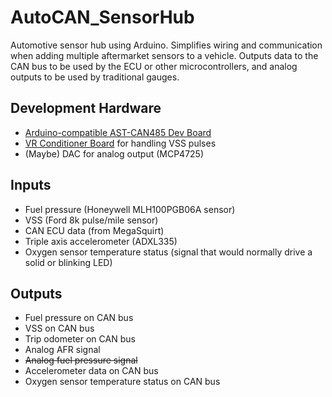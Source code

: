 # AutoCAN_SensorHub
Automotive sensor hub using Arduino. Simplifies wiring and communication when adding multiple aftermarket sensors to a vehicle. Outputs data to the CAN bus to be used by the ECU or other microcontrollers, and analog outputs to be used by traditional gauges.

Development Hardware
-
* [Arduino-compatible AST-CAN485 Dev Board](https://www.sparkfun.com/products/14483)
* [VR Conditioner Board](http://jbperf.com/dual_VR/v2_1.html) for handling VSS pulses
* (Maybe) DAC for analog output (MCP4725)

Inputs
-
* Fuel pressure (Honeywell MLH100PGB06A sensor)
* VSS (Ford 8k pulse/mile sensor)
* CAN ECU data (from MegaSquirt)
* Triple axis accelerometer (ADXL335)
* Oxygen sensor temperature status (signal that would normally drive a solid or blinking LED)

Outputs
-
* Fuel pressure on CAN bus
* VSS on CAN bus
* Trip odometer on CAN bus
* Analog AFR signal
* ~~Analog fuel pressure signal~~
* Accelerometer data on CAN bus
* Oxygen sensor temperature status on CAN bus
